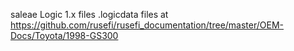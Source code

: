 saleae Logic 1.x files .logicdata files at https://github.com/rusefi/rusefi_documentation/tree/master/OEM-Docs/Toyota/1998-GS300